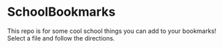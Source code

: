 # SchoolBookmarks

This repo is for some cool school things you can add to your bookmarks! Select a file and follow the directions.
